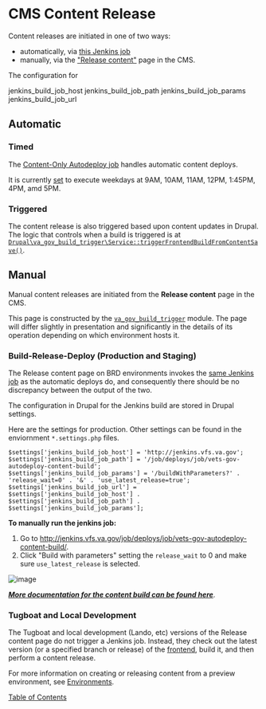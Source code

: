 # CMS Content Release

Content releases are initiated in one of two ways:
- automatically, via [this Jenkins job](http://jenkins.vfs.va.gov/job/deploys/job/vets-website-content-autodeploy/)
- manually, via the ["Release content"](https://prod.cms.va.gov/admin/content/deploy) page in the CMS.

The configuration for

jenkins_build_job_host
jenkins_build_job_path
jenkins_build_job_params
jenkins_build_job_url

## Automatic

### Timed

The [Content-Only Autodeploy job](http://jenkins.vfs.va.gov/job/deploys/job/vets-gov-autodeploy-content-build/) handles automatic content deploys.

It is currently [set](https://github.com/department-of-veterans-affairs/devops/blob/676833d3d85abad9071e1df71a9c73b9f027bd41/ansible/deployment/config/jenkins-vetsgov/seed_job.groovy#L310) to execute weekdays at 9AM, 10AM, 11AM, 12PM, 1:45PM, 4PM, amd 5PM.

### Triggered

The content release is also triggered based upon content updates in Drupal.  The logic that controls when a build is triggered is at [`Drupal\va_gov_build_trigger\Service::triggerFrontendBuildFromContentSave()`](https://github.com/department-of-veterans-affairs/va.gov-cms/blob/98f4666d7b6aabf984f679fdaec4088c35e08488/docroot/modules/custom/va_gov_build_trigger/src/Service/BuildFrontend.php#L162).

## Manual

Manual content releases are initiated from the **Release content** page in the CMS.

This page is constructed by the [`va_gov_build_trigger`](https://github.com/department-of-veterans-affairs/va.gov-cms/tree/master/docroot/modules/custom/va_gov_build_trigger) module. The page will differ slightly in presentation and significantly in the details of its operation depending on which environment hosts it.

### Build-Release-Deploy (Production and Staging)

The Release content page on BRD environments invokes the [same Jenkins job](http://jenkins.vfs.va.gov/job/deploys/job/vets-gov-autodeploy-content-build/) as the automatic deploys do, and consequently there should be no discrepancy between the output of the two.

The configuration in Drupal for the Jenkins build are stored in Drupal settings.

Here are the settings for production.  Other settings can be found in the enviornment `*.settings.php` files.

```
$settings['jenkins_build_job_host'] = 'http://jenkins.vfs.va.gov';
$settings['jenkins_build_job_path'] = '/job/deploys/job/vets-gov-autodeploy-content-build';
$settings['jenkins_build_job_params'] = '/buildWithParameters?' . 'release_wait=0' . '&' . 'use_latest_release=true';
$settings['jenkins_build_job_url'] = $settings['jenkins_build_job_host'] . $settings['jenkins_build_job_path'] . $settings['jenkins_build_job_params'];
```

**To manually run the jenkins job:**
1. Go to http://jenkins.vfs.va.gov/job/deploys/job/vets-gov-autodeploy-content-build/.
2. Click "Build with parameters" setting the `release_wait` to 0 and make sure `use_latest_release` is selected.

![image](https://user-images.githubusercontent.com/121603/129736319-9cea3bb3-8b8c-445e-8366-54e004b68e2c.png)

[_**More documentation for the content build can be found here**_](https://github.com/department-of-veterans-affairs/va.gov-team/tree/master/platform/cms/accelerated_publishing/content-build).


### Tugboat and Local Development

The Tugboat and local development (Lando, etc) versions of the Release content page do not trigger a Jenkins job.  Instead, they check out the latest version (or a specified branch or release) of the [frontend](https://github.com/department-of-veterans-affairs/content-build/), build it, and then perform a content release.

For more information on creating or releasing content from a preview environment, see [Environments](./environments.md).

[Table of Contents](../README.md)
